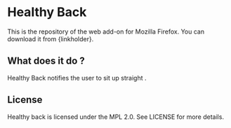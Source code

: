 # Healthy Back

This is the repository of the web add-on for Mozilla Firefox.
You can download it from {linkholder}.

## What does it do ?

Healthy Back notifies the user to sit up straight .

## License

Healthy back is licensed under the MPL 2.0. See LICENSE for more details.
